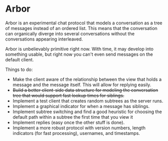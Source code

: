 # Arbor

Arbor is an experimental chat protocol that models a conversation
as a tree of messages instead of an ordered list. This means that
the conversation can organically diverge into several conversations
without the conversations appearing interleaved.

Arbor is unbelievably primitive right now. With time, it may develop
into something usable, but right now you can't even send messages on
the default client.

Things to do:
- Make the client aware of the relationship between the view that holds
  a message and the message itself. This will allow for replying easily.
- ~~Build a better client-side data structure for modeling the conversation tree that would support fast lookup times for siblings.~~
- Implement a test client that creates random subtrees as the server runs.
- Implement a graphical indicator for when a message has siblings.
- Implement subtree switching and find a good heuristic for choosing the
  default path within a subtree the first time that you view it
- Implement replies (easy once the other stuff is done).
- Implement a more robust protocol with version numbers, length indicators
  (for fast processing), usernames, and timestamps.
